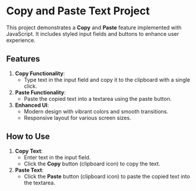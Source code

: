 # Copy and Paste Text Project

This project demonstrates a **Copy** and **Paste** feature implemented with JavaScript. It includes styled input fields and buttons to enhance user experience.

## Features

1. **Copy Functionality**:
   - Type text in the input field and copy it to the clipboard with a single click.
2. **Paste Functionality**:
   - Paste the copied text into a textarea using the paste button.
3. **Enhanced UI**:
   - Modern design with vibrant colors and smooth transitions.
   - Responsive layout for various screen sizes.

## How to Use

1. **Copy Text**:
   - Enter text in the input field.
   - Click the **Copy** button (clipboard icon) to copy the text.
2. **Paste Text**:
   - Click the **Paste** button (clipboard icon) to paste the copied text into the textarea.
